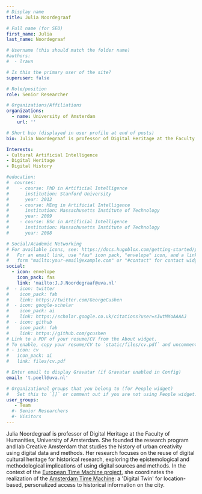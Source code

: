 ```yaml
---
# Display name
title: Julia Noordegraaf

# Full name (for SEO)
first_name: Julia
last_name: Noordegraaf 

# Username (this should match the folder name)
#authors:
#  - lravn

# Is this the primary user of the site?
superuser: false

# Role/position
role: Senior Researcher

# Organizations/Affiliations
organizations:
  - name: University of Amsterdam
    url: ''

# Short bio (displayed in user profile at end of posts)
bio: Julia Noordegraaf is professor of Digital Heritage at the Faculty of Humanities, University of Amsterdam. She founded the research program and lab Creative Amsterdam that studies the history of urban creativity using digital data and methods.

Interests:
- Cultural Artificial Intelligence
- Digital Heritage
- Digital History

#education:
#  courses:
#    - course: PhD in Artificial Intelligence
#      institution: Stanford University
#      year: 2012
#    - course: MEng in Artificial Intelligence
#      institution: Massachusetts Institute of Technology
#      year: 2009
#    - course: BSc in Artificial Intelligence
#      institution: Massachusetts Institute of Technology
#      year: 2008

# Social/Academic Networking
# For available icons, see: https://docs.hugoblox.com/getting-started/page-builder/#icons
#   For an email link, use "fas" icon pack, "envelope" icon, and a link in the
#   form "mailto:your-email@example.com" or "#contact" for contact widget.
social:
  - icon: envelope
    icon_pack: fas
    link: 'mailto:J.J.Noordegraaf@uva.nl'
#  - icon: twitter
#    icon_pack: fab
#    link: https://twitter.com/GeorgeCushen
#  - icon: google-scholar
#    icon_pack: ai
#    link: https://scholar.google.co.uk/citations?user=sIwtMXoAAAAJ
#  - icon: github
#    icon_pack: fab
#    link: https://github.com/gcushen
# Link to a PDF of your resume/CV from the About widget.
# To enable, copy your resume/CV to `static/files/cv.pdf` and uncomment the lines below.
# - icon: cv
#   icon_pack: ai
#   link: files/cv.pdf

# Enter email to display Gravatar (if Gravatar enabled in Config)
email: 't.poell@uva.nl'

# Organizational groups that you belong to (for People widget)
#   Set this to `[]` or comment out if you are not using People widget.
user_groups:
   - Team
  #- Senior Researchers
  #- Visitors
---
```


Julia Noordegraaf is professor of Digital Heritage at the Faculty of Humanities, University of Amsterdam. She founded the research program and lab Creative Amsterdam that studies the history of urban creativity using digital data and methods. Her research focuses on the reuse of digital cultural heritage for historical research, exploring the epistemological and methodological implications of using digital sources and methods. In the context of the [European Time Machine project](https://www.timemachine.eu/), she coordinates the realization of the [Amsterdam Time Machine](https://www.amsterdamtimemachine.nl/): a 'Digital Twin' for location-based, personalized access to historical information on the city.
